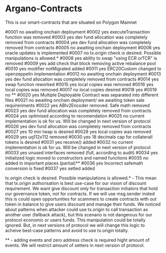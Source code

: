 # Argano-Contracts
This is our smart-contracts that are situated on Polygon Mainnet

#0001	no	awaiting onchain deployment
#0002	yes	executeTransaction function was removed
#0003	yes	dev fund allocation was completely removed from contracts
#0004	yes	dev fund allocation was completely removed from contracts
#0005	no	awaiting onchain deployment
#0006	yes	oracle updates is implemented
#0007	no	tx.origin check is desired. Possible manipulations is allowed.*
#0008	yes	ability to swap "using ECR orTCR" is removed
#0009	yes	add check that block removing active rebalance pool
#0010	yes	modifier notMigrated added
#0011	yes	ERC20Custom changed to openzeppelin implementation
#0012	no	awaiting onchain deployment
#0013	yes	dev fund allocation was completely removed from contracts
#0014	yes	swap function reworked
#0015	yes	local copies was removed
#0016	yes	local copies was removed
#0017	no	local copies desired
#0018	yes	<add events> 
#0019	no	<add events>**
#0020	yes	Multiple Deployable Contract was separated into different files
#0021	no	awaiting onchain deployment/ we awaiting token sale requirenments
#0022	yes	ABIv2Encoder removed. Safe math removed
#0023	yes	dev fund allocation was completely removed from contracts
#0024	yes	optimised according to recomendation
#0025	no	current implementation is ok for us. Will be changed in next version of protocol
#0026	yes	dev fund allocation was completely removed from contracts
#0027	yes	10 min twap is desired
#0028	yes	local copies was removed
#0029	yes	uq112x112 removed
#0030	yes	18 decimals cap for collaterall tokens is desired
#0031	yes	receive() added
#0032	no	current implementation is ok for us. Will be changed in next version of protocol
#0033	yes	unused interfaces removed (full, according to audit)
#0034	yes	initialized logic moved to constructors and named functions
#0035	no	added in important places (partial)**
#0036	yes	Incorrect safemath conversion is fixed
#0037	yes	setted added


tx.origin check is desired. Possible manipulations is allowed.* - This mean that tx.origin authorisation is best use-case for our vision of discount requirement. We want give discount only for transaction initiators that hold our governance token, not for contracts. If we will use msg.sender insted this is could open opportunities for scammers to create contracts with out token in balance to give users discount and manage their funds. We noticed about patterns when attacker could use tx.origin to call transaction as another user (fallback attack), but this scenario is not dangerous for our protocol economic or users funds. This manipulation could be totally ignored. But, in next versions of protocol we will change this logic to acheive best-case patterns and avoid to use tx.origin totally.

** - adding events and zero address check is required hight amount of events. We will restrict amount of setters in next version of protocol. 
